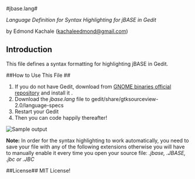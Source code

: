 #jbase.lang#

_Language Definition for Syntax Highlighting for jBASE in Gedit_

by Edmond Kachale (kachaleedmond@gmail.com)

## Introduction ##
This file defines a syntax formatting for highlighting jBASE in Gedit.

##How to Use This File ##
1. If you do not have Gedit, download from [GNOME binaries official repository](http://ftp.gnome.org/pub/GNOME/binaries/) and install it . 
2. Download the *jbase.lang* file to gedit/share/gtksourceview-2.0/language-specs
2. Restart your Gedit
3. Then you can code happily thereafter!

![Sample output](https://raw.github.com/ceekays/jbase-gedit-formatting/master/test_program.jpg)

**Note:** In order for the syntax highlighting to work automatically, you need to save your file with any of the following extensions otherwise you will  have to manually enable it every time you open your source file: *.jbase, .JBASE, .jbc or .JBC*

##License##
MIT License!
